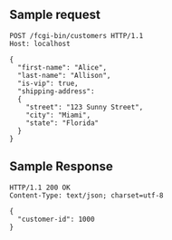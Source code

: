 
Sample request
--------------

    POST /fcgi-bin/customers HTTP/1.1
    Host: localhost

    {
      "first-name": "Alice",
      "last-name": "Allison",
      "is-vip": true,
      "shipping-address":
      {
        "street": "123 Sunny Street",
        "city": "Miami",
        "state": "Florida"
      }
    }

Sample Response
---------------

    HTTP/1.1 200 OK
    Content-Type: text/json; charset=utf-8
    
    {
      "customer-id": 1000
    }
